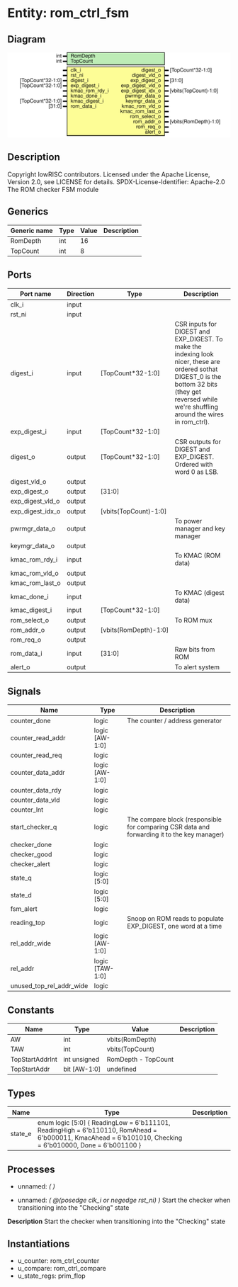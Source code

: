 # Entity: rom_ctrl_fsm
## Diagram
![Diagram](rom_ctrl_fsm.svg "Diagram")
## Description
Copyright lowRISC contributors.
 Licensed under the Apache License, Version 2.0, see LICENSE for details.
 SPDX-License-Identifier: Apache-2.0
 The ROM checker FSM module
 
## Generics
| Generic name | Type | Value | Description |
| ------------ | ---- | ----- | ----------- |
| RomDepth     | int  | 16    |             |
| TopCount     | int  | 8     |             |
## Ports
| Port name        | Direction | Type                  | Description                                                                                                                                                                                             |
| ---------------- | --------- | --------------------- | ------------------------------------------------------------------------------------------------------------------------------------------------------------------------------------------------------- |
| clk_i            | input     |                       |                                                                                                                                                                                                         |
| rst_ni           | input     |                       |                                                                                                                                                                                                         |
| digest_i         | input     | [TopCount*32-1:0]     | CSR inputs for DIGEST and EXP_DIGEST. To make the indexing look nicer, these are ordered sothat DIGEST_0 is the bottom 32 bits (they get reversed while we're shuffling around the wires in rom_ctrl).  |
| exp_digest_i     | input     | [TopCount*32-1:0]     |                                                                                                                                                                                                         |
| digest_o         | output    | [TopCount*32-1:0]     | CSR outputs for DIGEST and EXP_DIGEST. Ordered with word 0 as LSB.                                                                                                                                      |
| digest_vld_o     | output    |                       |                                                                                                                                                                                                         |
| exp_digest_o     | output    | [31:0]                |                                                                                                                                                                                                         |
| exp_digest_vld_o | output    |                       |                                                                                                                                                                                                         |
| exp_digest_idx_o | output    | [vbits(TopCount)-1:0] |                                                                                                                                                                                                         |
| pwrmgr_data_o    | output    |                       | To power manager and key manager                                                                                                                                                                        |
| keymgr_data_o    | output    |                       |                                                                                                                                                                                                         |
| kmac_rom_rdy_i   | input     |                       | To KMAC (ROM data)                                                                                                                                                                                      |
| kmac_rom_vld_o   | output    |                       |                                                                                                                                                                                                         |
| kmac_rom_last_o  | output    |                       |                                                                                                                                                                                                         |
| kmac_done_i      | input     |                       | To KMAC (digest data)                                                                                                                                                                                   |
| kmac_digest_i    | input     | [TopCount*32-1:0]     |                                                                                                                                                                                                         |
| rom_select_o     | output    |                       | To ROM mux                                                                                                                                                                                              |
| rom_addr_o       | output    | [vbits(RomDepth)-1:0] |                                                                                                                                                                                                         |
| rom_req_o        | output    |                       |                                                                                                                                                                                                         |
| rom_data_i       | input     | [31:0]                | Raw bits from ROM                                                                                                                                                                                       |
| alert_o          | output    |                       | To alert system                                                                                                                                                                                         |
## Signals
| Name                     | Type            | Description                                                                                  |
| ------------------------ | --------------- | -------------------------------------------------------------------------------------------- |
| counter_done             | logic           | The counter / address generator                                                              |
| counter_read_addr        | logic [AW-1:0]  |                                                                                              |
| counter_read_req         | logic           |                                                                                              |
| counter_data_addr        | logic [AW-1:0]  |                                                                                              |
| counter_data_rdy         | logic           |                                                                                              |
| counter_data_vld         | logic           |                                                                                              |
| counter_lnt              | logic           |                                                                                              |
| start_checker_q          | logic           | The compare block (responsible for comparing CSR data and forwarding it to the key manager)  |
| checker_done             | logic           |                                                                                              |
| checker_good             | logic           |                                                                                              |
| checker_alert            | logic           |                                                                                              |
| state_q                  | logic [5:0]     |                                                                                              |
| state_d                  | logic [5:0]     |                                                                                              |
| fsm_alert                | logic           |                                                                                              |
| reading_top              | logic           | Snoop on ROM reads to populate EXP_DIGEST, one word at a time                                |
| rel_addr_wide            | logic [AW-1:0]  |                                                                                              |
| rel_addr                 | logic [TAW-1:0] |                                                                                              |
| unused_top_rel_addr_wide | logic           |                                                                                              |
## Constants
| Name            | Type         | Value               | Description |
| --------------- | ------------ | ------------------- | ----------- |
| AW              | int          | vbits(RomDepth)     |             |
| TAW             | int          | vbits(TopCount)     |             |
| TopStartAddrInt | int unsigned | RomDepth - TopCount |             |
| TopStartAddr    | bit [AW-1:0] | undefined           |             |
## Types
| Name    | Type                                                                                                                                                                                                | Description |
| ------- | --------------------------------------------------------------------------------------------------------------------------------------------------------------------------------------------------- | ----------- |
| state_e | enum logic [5:0] {     ReadingLow  = 6'b111101,     ReadingHigh = 6'b110110,     RomAhead    = 6'b000011,     KmacAhead   = 6'b101010,     Checking    = 6'b010000,     Done        = 6'b001100   } |             |
## Processes
- unnamed: _(  )_

- unnamed: _( @(posedge clk_i or negedge rst_ni) )_
Start the checker when transitioning into the "Checking" state

**Description**
Start the checker when transitioning into the "Checking" state

## Instantiations
- u_counter: rom_ctrl_counter
- u_compare: rom_ctrl_compare
- u_state_regs: prim_flop
